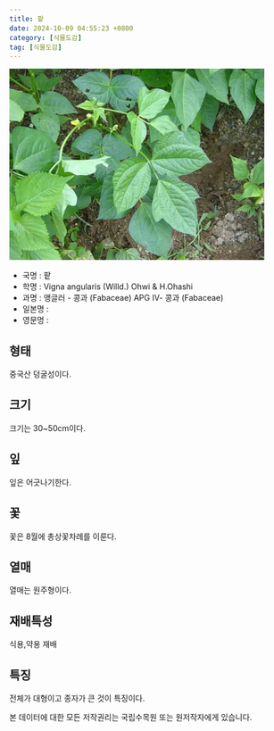 ```yaml
---
title: 팥
date: 2024-10-09 04:55:23 +0800
category: [식물도감]
tag: [식물도감]
---
```




![팥](/assets/img/fileUpload/plants/basic/Leguminosae/Vigna/24562/1_th2.JPG)
- 국명 : 팥
- 학명 : Vigna angularis (Willd.) Ohwi & H.Ohashi
- 과명 : 앵글러 - 콩과 (Fabaceae) APG Ⅳ- 콩과 (Fabaceae)
- 일본명 : 
- 영문명 : 


## 형태
중국산 덩굴성이다.
## 크기
크기는 30~50cm이다.
## 잎
잎은 어긋나기한다.
## 꽃
꽃은 8월에 총상꽃차례를 이룬다.
## 열매
열매는 원주형이다.
## 재배특성
식용,약용 재배
## 특징
전체가 대형이고 종자가 큰 것이 특징이다.






본 데이터에 대한 모든 저작권리는 국립수목원 또는 원저작자에게 있습니다.
